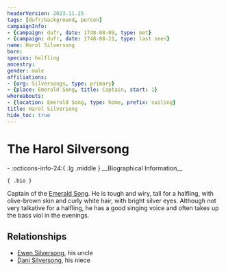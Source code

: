 ```yaml
---
headerVersion: 2023.11.25
tags: [dufr/background, person]
campaignInfo:
- {campaign: dufr, date: 1748-08-09, type: met}
- {campaign: dufr, date: 1748-08-21, type: last seen}
name: Harol Silversong
born:
species: halfling
ancestry:
gender: male
affiliations:
- {org: Silversongs, type: primary}
- {place: Emerald Song, title: Captain, start: 1}
whereabouts:
- {location: Emerald Song, type: home, prefix: sailing}
title: Harol Silversong
hide_toc: true
---
```

# The Harol Silversong
<div class="grid cards ext-narrow-margin ext-one-column" markdown>
- :octicons-info-24:{ .lg .middle } __Biographical Information__

    { .bio }

</div>




Captain of the [Emerald Song](<../../things/ships/emerald-song.md>). He is tough and wiry, tall for a halfling, with olive-brown skin and curly white hair, with bright silver eyes. Although not very talkative for a halfling, he has a good singing voice and often takes up the bass viol in the evenings.
## Relationships
- [Ewen Silversong](<./ewen-silversong.md>), his uncle
- [Dani Silversong](<./dani-silversong.md>), his niece



